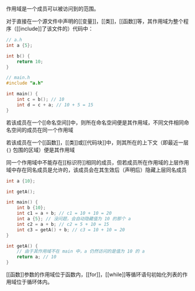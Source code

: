 作用域是一个成员可以被访问到的范围。

对于直接在一个源文件中声明的[[变量]]，[[类]]，[[函数]]等，其作用域为整个程序（[[include]]了该文件的）代码中：

```c++
// a.h
int a {5};

int b() {
    return 10;
}
```

```c++
// main.h
#include "a.h"

int main() {
    int c = b(); // 10
    int d = c + a; // 10 + 5 = 15
}
```

若该成员在一个[[命名空间]]中，则所在命名空间便是其作用域，不同文件相同命名空间的成员在同一个作用域

若该成员在一个[[函数]]，[[类]]或[[代码块]]中，则其所在的上下文（即最近一层 `{}` 包围的区域）便是其作用域

同一个作用域中不能存在[[标识符]]相同的成员，但若成员所在作用域的上层作用域中存在同名成员是允许的，该成员会在其生效后（声明后）隐藏上层同名成员

```c++
int a {10};

int getA();

int main() {
    int b {10};
    int c1 = a + b; // c1 = 10 + 10 = 20
    int a {5}; // 没问题，会自动隐藏值为 10 的那个 a
    int c2 = a + b; // c2 = 5 + 10 = 15
    int c3 = getA() + b; // c3 = 10 + 10 = 20
}

int getA() {
    // 由于其作用域不在 main 中，a 仍然访问的是值为 10 的 a
    return a; // 10
}
```

[[函数]]参数的作用域位于函数内，[[for]]，[[while]]等循环语句初始化列表的作用域位于循环体内。